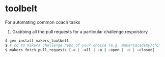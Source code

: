 # toolbelt
For automating common coach tasks


1) Grabbing all the pull requests for a particular challenge respoistory

```sh
$ gem install makers_toolbelt
$ # cd to makers challenge repo of your choice (e.g. makersacademy/chitter_challenge )
$ makers fetch_pull_requests [-a | -all | -o | —open | -c | —closed]
```
